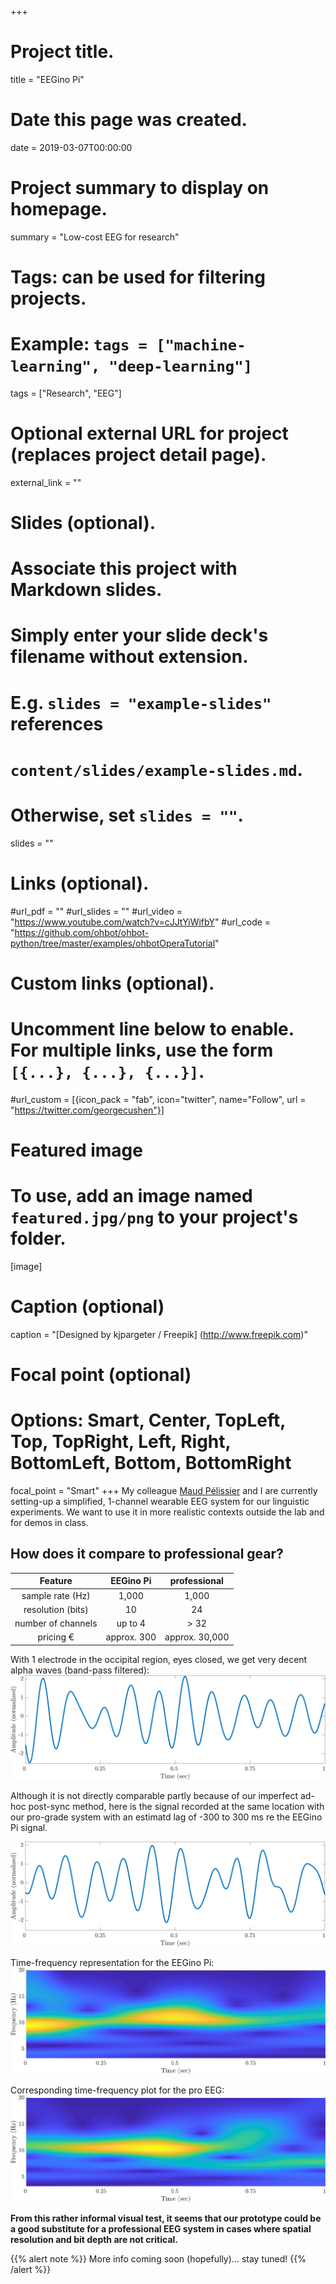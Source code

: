 +++
# Project title.
title = "EEGino Pi"

# Date this page was created.
date = 2019-03-07T00:00:00

# Project summary to display on homepage.
summary = "Low-cost EEG for research"

# Tags: can be used for filtering projects.
# Example: `tags = ["machine-learning", "deep-learning"]`
tags = ["Research", "EEG"]

# Optional external URL for project (replaces project detail page).
external_link = ""

# Slides (optional).
#   Associate this project with Markdown slides.
#   Simply enter your slide deck's filename without extension.
#   E.g. `slides = "example-slides"` references 
#   `content/slides/example-slides.md`.
#   Otherwise, set `slides = ""`.
slides = ""

# Links (optional).
#url_pdf = ""
#url_slides = ""
#url_video = "https://www.youtube.com/watch?v=cJJtYiWifbY"
#url_code = "https://github.com/ohbot/ohbot-python/tree/master/examples/ohbotOperaTutorial"

# Custom links (optional).
#   Uncomment line below to enable. For multiple links, use the form `[{...}, {...}, {...}]`.
#url_custom = [{icon_pack = "fab", icon="twitter", name="Follow", url = "https://twitter.com/georgecushen"}]

# Featured image
# To use, add an image named `featured.jpg/png` to your project's folder. 
[image]
  # Caption (optional)
  caption = "[Designed by kjpargeter / Freepik] (http://www.freepik.com)"
  
  # Focal point (optional)
  # Options: Smart, Center, TopLeft, Top, TopRight, Left, Right, BottomLeft, Bottom, BottomRight
  focal_point = "Smart"
+++
My colleague [Maud Pélissier](https://univ-paris3.academia.edu/MaudP%C3%A9lissier) and I are currently setting-up a simplified, 1-channel wearable EEG system for our linguistic experiments. We want to use it in more realistic contexts outside the lab and for demos in class.

## How does it compare to professional gear?

| Feature | EEGino Pi   |    professional |
|:----------:|:-------------:|:-------------:|
|sample rate (Hz) | 1,000 | 1,000 |
|resolution (bits) |  10 | 24 |
|number of channels | up to 4 | > 32
|pricing &euro;| approx. 300 | approx. 30,000 |

With 1 electrode in the occipital region, eyes closed, we get very decent alpha waves (band-pass filtered):
![alpha waves](alphaPourSite.png)

Although it is not directly comparable partly because of our imperfect ad-hoc post-sync method, here is the signal recorded at the same location with our pro-grade system with an estimatd lag of -300 to 300 ms re the EEGino Pi signal.

![alpha waves](alphaPourSiteEEGPro.png)

Time-frequency representation for the EEGino Pi:
![scalogram](tFreqAlpha.png)

Corresponding time-frequency plot for the pro EEG: 
![scalogram](tFreqEEGPro.png)

**From this rather informal visual test, it seems that our prototype could be a good substitute for a professional EEG system in cases where spatial resolution and bit depth are not critical.**

{{% alert note %}}
More info coming soon (hopefully)... stay tuned!
{{% /alert %}}

 



